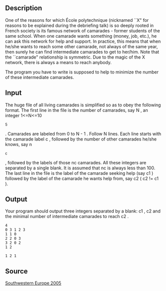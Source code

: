 <h2>Description</h2><p>One of the reasons for which École polytechnique (nicknamed ``X" for reasons to be explained during the debriefing talk) is so deeply rooted in French society is its famous network of camarades - former students of the same school. When one camarade wants something (money, job, etc.), he can ask this network for help and support. In practice, this means that when he/she wants to reach some other camarade, not always of the same year, then surely he can find intermediate camarades to get to her/him. Note that the ``camarade" relationship is symmetric. Due to the magic of the X network, there is always a means to reach anybody. 
</p>
The program you have to write is supposed to help to minimize the number of these intermediate camarades. <h2>Input</h2><p>The huge file of all living camarades is simplified so as to obey the following format. The first line in the file is the number of camarades, say N , an integer 1&lt;=N&lt;=10</p><sup>5</sup><p> . Camarades are labeled from 0 to N - 1 . Follow N lines. Each line starts with the camarade label c , followed by the number of other camarades he/she knows, say n</p><sub>c</sub><p> , followed by the labels of those nc camarades. All these integers are separated by a single blank. It is assumed that nc is always less than 100. The last line in the file is the label of the camarade seeking help (say c1 ) followed by the label of the camarade he wants help from, say c2 ( c2 != c1 ). </p><h2>Output</h2><p>Your program should output three integers separated by a blank: c1 , c2 and the minimal number of intermediate camarades to reach c2 . </p><pre><code class="language-input1">4
0 3 1 2 3
1 1 0
2 2 0 3
3 2 0 2
1 2
</code></pre><pre><code class="language-output1">1 2 1
</code></pre><h2>Source</h2><a href="searchproblem?field=source&amp;key=Southwestern+Europe+2005">Southwestern Europe 2005</a>